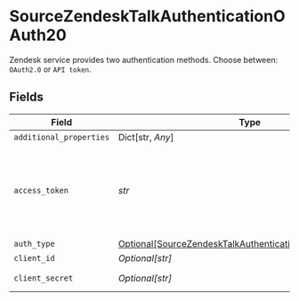 # SourceZendeskTalkAuthenticationOAuth20

Zendesk service provides two authentication methods. Choose between: `OAuth2.0` or `API token`.


## Fields

| Field                                                                                                                                             | Type                                                                                                                                              | Required                                                                                                                                          | Description                                                                                                                                       |
| ------------------------------------------------------------------------------------------------------------------------------------------------- | ------------------------------------------------------------------------------------------------------------------------------------------------- | ------------------------------------------------------------------------------------------------------------------------------------------------- | ------------------------------------------------------------------------------------------------------------------------------------------------- |
| `additional_properties`                                                                                                                           | Dict[str, *Any*]                                                                                                                                  | :heavy_minus_sign:                                                                                                                                | N/A                                                                                                                                               |
| `access_token`                                                                                                                                    | *str*                                                                                                                                             | :heavy_check_mark:                                                                                                                                | The value of the API token generated. See the <a href="https://docs.airbyte.com/integrations/sources/zendesk-talk">docs</a> for more information. |
| `auth_type`                                                                                                                                       | [Optional[SourceZendeskTalkAuthenticationOAuth20AuthType]](../../models/shared/sourcezendesktalkauthenticationoauth20authtype.md)                 | :heavy_minus_sign:                                                                                                                                | N/A                                                                                                                                               |
| `client_id`                                                                                                                                       | *Optional[str]*                                                                                                                                   | :heavy_minus_sign:                                                                                                                                | Client ID                                                                                                                                         |
| `client_secret`                                                                                                                                   | *Optional[str]*                                                                                                                                   | :heavy_minus_sign:                                                                                                                                | Client Secret                                                                                                                                     |